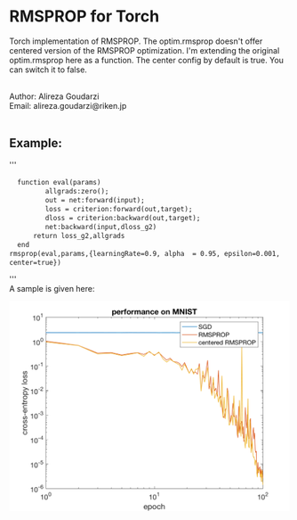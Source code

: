 # RMSPROP for Torch
Torch implementation of RMSPROP. The optim.rmsprop doesn't offer centered version of the RMSPROP optimization. 
I'm extending the original optim.rmsprop here as a function. The center config by default is true. You can switch it to false.

<br>
Author: Alireza Goudarzi <br>
Email: alireza.goudarzi@riken.jp <br>
<br>


## Example: 

'''

      function eval(params)
             allgrads:zero();
             out = net:forward(input);
             loss = criterion:forward(out,target);
             dloss = criterion:backward(out,target);
             net:backward(input,dloss_g2)
          return loss_g2,allgrads
      end
    rmsprop(eval,params,{learningRate=0.9, alpha  = 0.95, epsilon=0.001, center=true})
'''
<br> 
A sample is given here: 

<img src='test/sample.png'>
